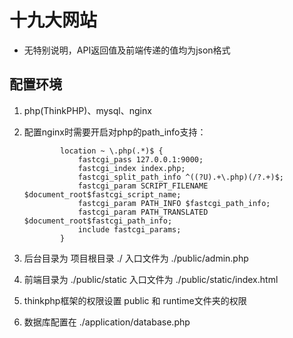 # 十九大网站

- 无特别说明，API返回值及前端传递的值均为json格式



## 配置环境

1. php(ThinkPHP)、mysql、nginx

2. 配置nginx时需要开启对php的path_info支持：

   ```nginx
           location ~ \.php(.*)$ {
               fastcgi_pass 127.0.0.1:9000;
               fastcgi_index index.php;
               fastcgi_split_path_info ^((?U).+\.php)(/?.+)$;
               fastcgi_param SCRIPT_FILENAME $document_root$fastcgi_script_name;
               fastcgi_param PATH_INFO $fastcgi_path_info;
               fastcgi_param PATH_TRANSLATED $document_root$fastcgi_path_info;
               include fastcgi_params;
           }
   ```

3. 后台目录为 项目根目录 ./ 入口文件为 ./public/admin.php
4. 前端目录为 ./public/static 入口文件为 ./public/static/index.html
5. thinkphp框架的权限设置 public 和 runtime文件夹的权限
6. 数据库配置在 ./application/database.php

